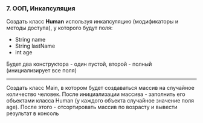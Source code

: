 ### 7. ООП, Инкапсуляция

Создать класс **Human** используя инкапсуляцию (модификаторы и методы доступа), у которого будут поля:
   * String name
   * String lastName
   * int age

Будет два конструктора - один пустой, второй - полный (инициализирует все поля)
***
Создать класс Main, в котором будет создаваться массив на случайное количество человек.
После инициализации массива - заполнить его объектами класса Human (у каждого объекта случайное значение поля age).
После этого - отсортировать массив по возрасту и вывести результат в консоль
